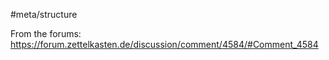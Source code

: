 #meta/structure 

From the forums:
https://forum.zettelkasten.de/discussion/comment/4584/#Comment_4584
